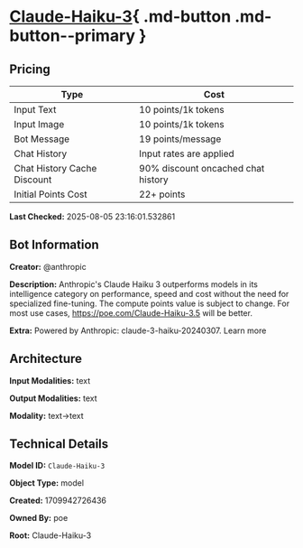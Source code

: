 # [Claude-Haiku-3](https://poe.com/Claude-Haiku-3){ .md-button .md-button--primary }

## Pricing

| Type | Cost |
|------|------|
| Input Text | 10 points/1k tokens |
| Input Image | 10 points/1k tokens |
| Bot Message | 19 points/message |
| Chat History | Input rates are applied |
| Chat History Cache Discount | 90% discount oncached chat history |
| Initial Points Cost | 22+ points |

**Last Checked:** 2025-08-05 23:16:01.532861


## Bot Information

**Creator:** @anthropic

**Description:** Anthropic's Claude Haiku 3 outperforms models in its intelligence category on performance, speed and cost without the need for specialized fine-tuning. The compute points value is subject to change. For most use cases, https://poe.com/Claude-Haiku-3.5 will be better.

**Extra:** Powered by Anthropic: claude-3-haiku-20240307. Learn more


## Architecture

**Input Modalities:** text

**Output Modalities:** text

**Modality:** text->text


## Technical Details

**Model ID:** `Claude-Haiku-3`

**Object Type:** model

**Created:** 1709942726436

**Owned By:** poe

**Root:** Claude-Haiku-3
